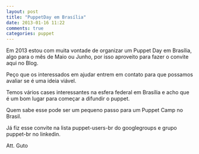 ```yaml
---
layout: post
title: "PuppetDay em Brasília"
date: 2013-01-16 11:22
comments: true
categories: puppet
---
```


Em 2013 estou com muita vontade de organizar um Puppet Day em Brasília, algo para o mês de Maio ou Junho, por isso aproveito para fazer o convite aqui no Blog.

Peço que os interessados em ajudar entrem em contato para que possamos avaliar se é uma ideia viável.

Temos vários cases interessantes na esfera federal em Brasília e acho que é um bom lugar para começar a difundir o puppet.

Quem sabe esse pode ser um pequeno passo para um Puppet Camp no Brasil.

Já fiz esse convite na lista puppet-users-br do googlegroups e grupo puppet-br no linkedin.

Att.
Guto
